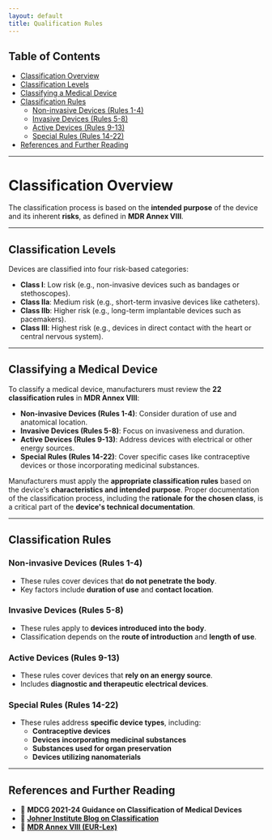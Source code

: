 ```yaml
---
layout: default
title: Qualification Rules
---
```


## Table of Contents
- [Classification Overview](#classification-overview)
- [Classification Levels](#classification-levels)
- [Classifying a Medical Device](#classifying-a-medical-device)
- [Classification Rules](#classification-rules)
  - [Non-invasive Devices (Rules 1-4)](#non-invasive-devices-rules-1-4)
  - [Invasive Devices (Rules 5-8)](#invasive-devices-rules-5-8)
  - [Active Devices (Rules 9-13)](#active-devices-rules-9-13)
  - [Special Rules (Rules 14-22)](#special-rules-rules-14-22)
- [References and Further Reading](#references-and-further-reading)

---

# Classification Overview
The classification process is based on the **intended purpose** of the device and its inherent **risks**, as defined in **MDR Annex VIII**.

---

## Classification Levels
Devices are classified into four risk-based categories:
- **Class I**: Low risk (e.g., non-invasive devices such as bandages or stethoscopes).
- **Class IIa**: Medium risk (e.g., short-term invasive devices like catheters).
- **Class IIb**: Higher risk (e.g., long-term implantable devices such as pacemakers).
- **Class III**: Highest risk (e.g., devices in direct contact with the heart or central nervous system).

---

## Classifying a Medical Device
To classify a medical device, manufacturers must review the **22 classification rules** in **MDR Annex VIII**:

- **Non-invasive Devices (Rules 1-4)**: Consider duration of use and anatomical location.
- **Invasive Devices (Rules 5-8)**: Focus on invasiveness and duration.
- **Active Devices (Rules 9-13)**: Address devices with electrical or other energy sources.
- **Special Rules (Rules 14-22)**: Cover specific cases like contraceptive devices or those incorporating medicinal substances.

Manufacturers must apply the **appropriate classification rules** based on the device's **characteristics and intended purpose**. Proper documentation of the classification process, including the **rationale for the chosen class**, is a critical part of the **device's technical documentation**.

---

## Classification Rules

### Non-invasive Devices (Rules 1-4)
- These rules cover devices that **do not penetrate the body**.
- Key factors include **duration of use** and **contact location**.

### Invasive Devices (Rules 5-8)
- These rules apply to **devices introduced into the body**.
- Classification depends on the **route of introduction** and **length of use**.

### Active Devices (Rules 9-13)
- These rules cover devices that **rely on an energy source**.
- Includes **diagnostic and therapeutic electrical devices**.

### Special Rules (Rules 14-22)
- These rules address **specific device types**, including:
  - **Contraceptive devices**
  - **Devices incorporating medicinal substances**
  - **Substances used for organ preservation**
  - **Devices utilizing nanomaterials**

---

## References and Further Reading
- 📄 **MDCG 2021-24 Guidance on Classification of Medical Devices**
- 🔗 **[Johner Institute Blog on Classification](https://www.johner-institut.de/blog/tag/klassifizierung/)**
- 🔗 **[MDR Annex VIII (EUR-Lex)](https://eur-lex.europa.eu/legal-content/EN/TXT/HTML/?uri=CELEX:32017R0745#anx_%C2%A0VIII)**




